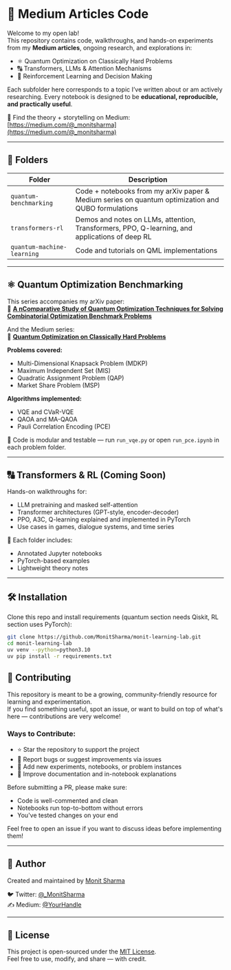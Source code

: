 # 🧠 Medium Articles Code

Welcome to my open lab!  
This repository contains code, walkthroughs, and hands-on experiments from my **Medium articles**, ongoing research, and explorations in:

- ⚛️ Quantum Optimization on Classically Hard Problems
- 🔠 Transformers, LLMs & Attention Mechanisms
- 🤖 Reinforcement Learning and Decision Making

Each subfolder here corresponds to a topic I’ve written about or am actively researching. Every notebook is designed to be **educational, reproducible, and practically useful**.

📄 Find the theory + storytelling on Medium:  
[https://medium.com/@_monitsharma](https://medium.com/@_monitsharma)

---

## 📂 Folders

| Folder                  | Description                                                                                           |
|------------------------|-------------------------------------------------------------------------------------------------------|
| `quantum-benchmarking` | Code + notebooks from my arXiv paper & Medium series on quantum optimization and QUBO formulations   |
| `transformers-rl`      | Demos and notes on LLMs, attention, Transformers, PPO, Q-learning, and applications of deep RL        |
| `quantum-machine-learning` | Code and tutorials on QML implementations|

---

## ⚛️ Quantum Optimization Benchmarking

This series accompanies my arXiv paper:  
📄 **[A nComparative Study of Quantum Optimization Techniques for Solving Combinatorial Optimization Benchmark Problems](https://arxiv.org/abs/2503.12121)**

And the Medium series:  
📰 **[Quantum Optimization on Classically Hard Problems](https://medium.com/@_MonitSharma)**

**Problems covered:**
- Multi-Dimensional Knapsack Problem (MDKP)
- Maximum Independent Set (MIS)
- Quadratic Assignment Problem (QAP)
- Market Share Problem (MSP)

**Algorithms implemented:**
- VQE and CVaR-VQE
- QAOA and MA-QAOA
- Pauli Correlation Encoding (PCE)

🧪 Code is modular and testable — run `run_vqe.py` or open `run_pce.ipynb` in each problem folder.

---

## 🔠 Transformers & RL (Coming Soon)

Hands-on walkthroughs for:
- LLM pretraining and masked self-attention
- Transformer architectures (GPT-style, encoder-decoder)
- PPO, A3C, Q-learning explained and implemented in PyTorch
- Use cases in games, dialogue systems, and time series

🧠 Each folder includes:
- Annotated Jupyter notebooks
- PyTorch-based examples
- Lightweight theory notes

---

## 🛠️ Installation

Clone this repo and install requirements (quantum section needs Qiskit, RL section uses PyTorch):

```bash
git clone https://github.com/MonitSharma/monit-learning-lab.git
cd monit-learning-lab
uv venv --python=python3.10
uv pip install -r requirements.txt
```


## 🤝 Contributing

This repository is meant to be a growing, community-friendly resource for learning and experimentation.  
If you find something useful, spot an issue, or want to build on top of what's here — contributions are very welcome!

### Ways to Contribute:
- ⭐ Star the repository to support the project
- 🐛 Report bugs or suggest improvements via issues
- 🧪 Add new experiments, notebooks, or problem instances
- 📖 Improve documentation and in-notebook explanations

Before submitting a PR, please make sure:
- Code is well-commented and clean
- Notebooks run top-to-bottom without errors
- You've tested changes on your end

Feel free to open an issue if you want to discuss ideas before implementing them!

---

## 👤 Author

Created and maintained by [Monit Sharma](https://github.com/MonitSharma)  

🐦 Twitter: [@_MonitSharma](https://twitter.com/_MonitSharma)  
✍️ Medium: [@YourHandle](https://medium.com/@_monitsharma)

---

## 📜 License

This project is open-sourced under the [MIT License](LICENSE).  
Feel free to use, modify, and share — with credit.
